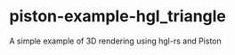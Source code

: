 piston-example-hgl_triangle
===========================

A simple example of 3D rendering using hgl-rs and Piston
